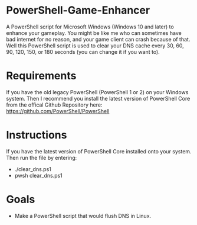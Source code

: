 # PowerShell-Game-Enhancer
A PowerShell script for Microsoft Windows (Windows 10 and later) to enhance your gameplay. You might be like me who can sometimes have bad internet for no reason, and your game client can crash because of that. Well this PowerShell script is used to clear your DNS cache every 30, 60, 90, 120, 150, or 180 seconds (you can change it if you want to).

# Requirements
If you have the old legacy PowerShell (PowerShell 1 or 2) on your Windows system. Then I recommend you install the latest version of PowerShell Core from the offical Github Repository here: https://github.com/PowerShell/PowerShell

# Instructions
If you have the latest version of PowerShell Core installed onto your system. Then run the file by entering:
* ./clear_dns.ps1
* pwsh clear_dns.ps1

# Goals
* Make a PowerShell script that would flush DNS in Linux.

